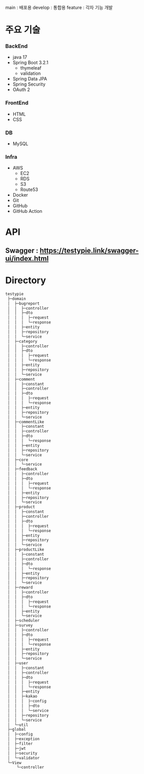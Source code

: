 main : 배포용
develop : 통합용
feature : 각자 기능 개발

# 주요 기술

### BackEnd
* java 17
* Spring Boot 3.2.1
  * thymeleaf
  * validation
* Spring Data JPA
* Spring Security
* OAuth 2

### FrontEnd
* HTML
* CSS

### DB
* MySQL

### Infra
* AWS
  * EC2
  * RDS
  * S3
  * Route53
* Docker
* Git
* GitHub
* GitHub Action

# API
Swagger : https://testypie.link/swagger-ui/index.html
---
# Directory
```bash
testypie
 ├─domain
 │  ├─bugreport
 │  │  ├─controller
 │  │  ├─dto
 │  │  │  ├─request
 │  │  │  └─response
 │  │  ├─entity
 │  │  ├─repository
 │  │  └─service
 │  ├─category
 │  │  ├─controller
 │  │  ├─dto
 │  │  │  ├─request
 │  │  │  └─response
 │  │  ├─entity
 │  │  ├─repository
 │  │  └─service
 │  ├─comment
 │  │  ├─constant
 │  │  ├─controller
 │  │  ├─dto
 │  │  │  ├─request
 │  │  │  └─response
 │  │  ├─entity
 │  │  ├─repository
 │  │  └─service
 │  ├─commentLike
 │  │  ├─constant
 │  │  ├─controller
 │  │  ├─dto
 │  │  │  └─response
 │  │  ├─entity
 │  │  ├─repository
 │  │  └─service
 │  ├─core
 │  │  └─service
 │  ├─feedback
 │  │  ├─controller
 │  │  ├─dto
 │  │  │  ├─request
 │  │  │  └─response
 │  │  ├─entity
 │  │  ├─repository
 │  │  └─service
 │  ├─product
 │  │  ├─constant
 │  │  ├─controller
 │  │  ├─dto
 │  │  │  ├─request
 │  │  │  └─response
 │  │  ├─entity
 │  │  ├─repository
 │  │  └─service
 │  ├─productLike
 │  │  ├─constant
 │  │  ├─controller
 │  │  ├─dto
 │  │  │  └─response
 │  │  ├─entity
 │  │  ├─repository
 │  │  └─service
 │  ├─reward
 │  │  ├─controller
 │  │  ├─dto
 │  │  │  ├─request
 │  │  │  └─response
 │  │  ├─entity
 │  │  └─service
 │  ├─scheduler
 │  ├─survey
 │  │  ├─controller
 │  │  ├─dto
 │  │  │  ├─request
 │  │  │  └─response
 │  │  ├─entity
 │  │  ├─repository
 │  │  └─service
 │  ├─user
 │  │  ├─constant
 │  │  ├─controller
 │  │  ├─dto
 │  │  │  ├─request
 │  │  │  └─response
 │  │  ├─entity
 │  │  ├─kakao
 │  │  │  ├─config
 │  │  │  ├─dto
 │  │  │  └─service
 │  │  ├─repository
 │  │  └─service
 │  └─util
 ├─global
 │  ├─config
 │  ├─exception
 │  ├─filter
 │  ├─jwt
 │  ├─security
 │  └─validator
 └─View
     └─controller
